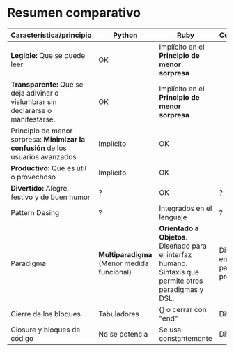
# Resumen comparativo

| Característica/principio   | Python     | Ruby | Conclusión |
| -------------------------- | ---------- | ---- | ---------- |
| **Legible:** Que se puede leer | OK | Implícito en el **Principio de menor sorpresa** |  |
| **Transparente:** Que se deja adivinar o vislumbrar sin declararse o manifestarse. | OK | Implícito en el **Principio de menor sorpresa** |  |
| Principio de menor sorpresa: **Minimizar la confusión** de los usuarios avanzados | Implícito | OK | |
| **Productivo:** Que es útil o provechoso | Implícito | OK |  |
| **Divertido:** Alegre, festivo y de buen humor | ? | OK | ? |
| Pattern Desing | ? | Integrados en el lenguaje | ? |
| Paradigma | **Multiparadigma** (Menor medida funcional) | **Orientado a Objetos**. Diseñado para el interfaz humano. Sintaxis que permite otros paradigmas y DSL. | Diferencias en los paradigmas preferentes|
| Cierre de los bloques  | Tabuladores | {} o cerrar con "end" | Diferente |
| Closure y bloques de código | No se potencia | Se usa constantemente | Diferente |
